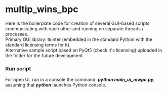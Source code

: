 # multip_wins_bpc

Here is the boilerplate code for creation of several GUI-based scripts communicating with each other and 
running on separate threads / processes.   
Primary GUI library: tkinter (embedded in the standard Python with the standard licensing terms for it).   
Alternative sample script based on PyQt5 (check it's licensing) uploaded in the folder for the future development.   

### Run script
For open UI, run in a console the command: ***python main_ui_mwpc.py***, assuming that ***python*** launches Python
console.
